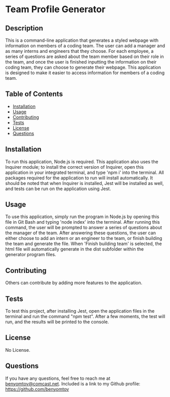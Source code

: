 # Team Profile Generator
  

  ## Description
  
  This is a command-line application that generates a styled webpage with information on members of a coding team. The user can add a manager and as many interns and engineers that they choose. For each employee, a series of questions are asked about the team member based on their role in the team, and once the user is finished inputting the information on their coding team, they can choose to generate their webpage. This application is designed to make it easier to access information for members of a coding team.
  
  ## Table of Contents
  
  - [Installation](#installation)
  - [Usage](#usage)
  - [Contributing](#contributing)
  - [Tests](#tests)
  - [License](#license)
  - [Questions](#questions)
  
  ## Installation
  
  To run this application, Node.js is required. This application also uses the Inquirer module; to install the correct version of Inquirer, open this application in your integrated terminal, and type 'npm i' into the terminal. All packages required for the application to run will install automatically. It should be noted that when Inquirer is installed, Jest will be installed as well, and tests can be run on the application using Jest.
  
  ## Usage
  
  To use this application, simply run the program in Node.js by opening this file in Git Bash and typing 'node index' into the terminal. After running this command, the user will be prompted to answer a series of questions about the manager of the team. After answering these questions, the user can either choose to add an intern or an engineer to the team, or finish building the team and generate the file. When 'Finish building team' is selected, the html file will automatically generate in the dist subfolder within the generator program files.
  
  ## Contributing
  
  Others can contribute by adding more features to the application.
  
  ## Tests
  
  To test this project, after installing Jest, open the application files in the terminal and run the command "npm test". After a few moments, the test will run, and the results will be printed to the console.

  ## License
  
  No License.
  
  
  ## Questions
  
  If you have any questions, feel free to reach me at benyomtov@comcast.net. 
  Included is a link to my Github profile: https://github.com/benyomtov
